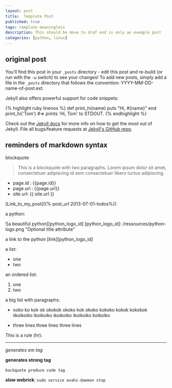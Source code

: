 ```yaml
---
layout: post
title:  Template Post
published: true
tags: template meaningless
description: This should be move to draf and is only an exemple post
categories: [python, linux]
---
```



## original post


You'll find this post in your `_posts` directory - edit this post and re-build (or run with the `-w` switch) to see your changes!
To add new posts, simply add a file in the `_posts` directory that follows the convention: YYYY-MM-DD-name-of-post.ext.

Jekyll also offers powerful support for code snippets:


{% highlight ruby linenos %}
def print_hi(name)
  puts "Hi, #{name}"
end
print_hi('Tom')
#=> prints 'Hi, Tom' to STDOUT.
{% endhighlight %}


Check out the [Jekyll docs][jekyll] for more info on how to get the most out of Jekyll. File all bugs/feature requests at [Jekyll's GitHub repo][jekyll-gh].

[jekyll-gh]: https://github.com/mojombo/jekyll
[jekyll]:    http://jekyllrb.com

## reminders of markdown syntax

blockquote
> This is a blockquote with two paragraphs. Lorem ipsum dolor sit amet, consectetuer adipiscing
> id sem consectetuer libero luctus adipiscing.

* page.id : {{page.id}}
* page.url : {{page.url}}
* site url: {{ site.url }}

[Link_to_my_post]({% post_url 2013-07-01-todos%})

a python:

![a beautiful python][python_logo_id]
[python_logo_id]: /ressources/python-logo.png "Optional title attribute"

a link to the python [link][python_logo_id]

a list:
* one
* two

an ordered list:
1. one
2. two

a big list with paragraphs:

* ooko ko kok ok okokok okoko kok okoko kokoko kokok kokokok
  iikoikoiko  ikoikoiko  ikoikoiko  ikoikoiko  koikoiko 

* three lines
  three lines
  three lines

This is a rule (hr):

------


_generates em tag_

__generates strong tag__

`backquote produce code tag`

__slow webrick__:
`sudo service avahi-daemon stop`


